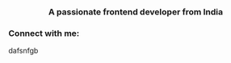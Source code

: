 <h3 align="center">A passionate frontend developer from India</h3>

<h3 align="left">Connect with me:</h3>
<p align="left">
dafsnfgb
</p>
